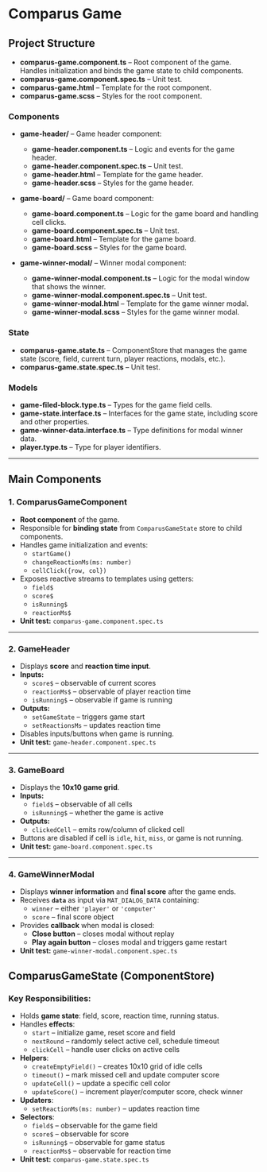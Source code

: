 # Comparus Game

## Project Structure

- **comparus-game.component.ts** – Root component of the game. Handles initialization and binds the game state to child components.
- **comparus-game.component.spec.ts** – Unit test.
- **comparus-game.html** – Template for the root component.
- **comparus-game.scss** – Styles for the root component.

### Components

- **game-header/** – Game header component:
  - **game-header.component.ts** – Logic and events for the game header.
  - **game-header.component.spec.ts** – Unit test.
  - **game-header.html** – Template for the game header.
  - **game-header.scss** – Styles for the game header.

- **game-board/** – Game board component:
  - **game-board.component.ts** – Logic for the game board and handling cell clicks.
  - **game-board.component.spec.ts** – Unit test.
  - **game-board.html** – Template for the game board.
  - **game-board.scss** – Styles for the game board.

- **game-winner-modal/** – Winner modal component:
  - **game-winner-modal.component.ts** – Logic for the modal window that shows the winner.
  - **game-winner-modal.component.spec.ts** – Unit test.
  - **game-winner-modal.html** – Template for the game winner modal.
  - **game-winner-modal.scss** – Styles for the game winner modal.

### State

- **comparus-game.state.ts** – ComponentStore that manages the game state (score, field, current turn, player reactions, modals, etc.).
- **comparus-game.state.spec.ts** – Unit test.

### Models

- **game-filed-block.type.ts** – Types for the game field cells.
- **game-state.interface.ts** – Interfaces for the game state, including score and other properties.
- **game-winner-data.interface.ts** – Type definitions for modal winner data.
- **player.type.ts** – Type for player identifiers.

---

## Main Components

### 1. ComparusGameComponent
- **Root component** of the game.
- Responsible for **binding state** from `ComparusGameState` store to child components.
- Handles game initialization and events:
  - `startGame()`
  - `changeReactionMs(ms: number)`
  - `cellClick({row, col})`
- Exposes reactive streams to templates using getters:
  - `field$`
  - `score$`
  - `isRunning$`
  - `reactionMs$`
- **Unit test:** `comparus-game.component.spec.ts`

---

### 2. GameHeader
- Displays **score** and **reaction time input**.
- **Inputs:**
  - `score$` – observable of current scores
  - `reactionMs$` – observable of player reaction time
  - `isRunning$` – observable if game is running
- **Outputs:**
  - `setGameState` – triggers game start
  - `setReactionsMs` – updates reaction time
- Disables inputs/buttons when game is running.
- **Unit test:** `game-header.component.spec.ts`

---

### 3. GameBoard
- Displays the **10x10 game grid**.
- **Inputs:**
  - `field$` – observable of all cells
  - `isRunning$` – whether the game is active
- **Outputs:**
  - `clickedCell` – emits row/column of clicked cell
- Buttons are disabled if cell is `idle`, `hit`, `miss`, or game is not running.
- **Unit test:** `game-board.component.spec.ts`

---

### 4. GameWinnerModal
- Displays **winner information** and **final score** after the game ends.
- Receives **`data`** as input via `MAT_DIALOG_DATA` containing:
  - `winner` – either `'player'` or `'computer'`
  - `score` – final score object
- Provides **callback** when modal is closed:
  - **Close button** – closes modal without replay
  - **Play again button** – closes modal and triggers game restart
- **Unit test:** `game-winner-modal.component.spec.ts`


## ComparusGameState (ComponentStore)

### Key Responsibilities:
- Holds **game state**: field, score, reaction time, running status.
- Handles **effects**:
  - `start` – initialize game, reset score and field
  - `nextRound` – randomly select active cell, schedule timeout
  - `clickCell` – handle user clicks on active cells
- **Helpers**:
  - `createEmptyField()` – creates 10x10 grid of idle cells
  - `timeout()` – mark missed cell and update computer score
  - `updateCell()` – update a specific cell color
  - `updateScore()` – increment player/computer score, check winner
- **Updaters**:
  - `setReactionMs(ms: number)` – updates reaction time
- **Selectors**:
  - `field$` – observable for the game field
  - `score$` – observable for score
  - `isRunning$` – observable for game status
  - `reactionMs$` – observable for reaction time
- **Unit test:** `comparus-game.state.spec.ts`
